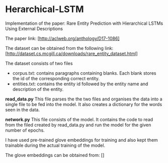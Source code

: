 # Herarchical-LSTM
Implementation of the paper: Rare Entity Prediction with Hierarchical LSTMs Using External Descriptions

The paper link: [http://aclweb.org/anthology/D17-1086]

The dataset can be obtained from the following link: [http://dataset.cs.mcgill.ca/downloads/rare_entity_dataset.html]

The dataset consists of two files
* corpus.txt: contains paragraphs containing blanks. Each blank stores the id of the corresponding correct entity.
* entities.txt: contains the entity id followed by the entity name and description of the entity.

**read_data.py**
This file parses the the two files and organises the data into a single file to be fed into the model. It also creates a dictionary for the words seen in the data.


**network.py**
This file consists of the model. It contains the code to read from the filed created by read_data.py and run the model for the given number of epochs.

I have used pre-trained glove embeddings for training and also kept them trainable during the actual training of the model.

The glove embeddings can be obtained from: []



